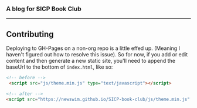 ### A blog for SICP Book Club

---

## Contributing

Deploying to GH-Pages on a non-org repo is a little effed up. (Meaning I haven't
figured out how to resolve this issue). So for now, if you add or edit content
and then generate a new static site, you'll need to append the baseUrl to the
bottom of `index.html`, like so:


```html
<!-- before -->
 <script src="js/theme.min.js" type="text/javascript"></script>

<!-- after -->
<script src="https://newswim.github.io/SICP-book-club/js/theme.min.js" type="text/javascript"></script>

```
